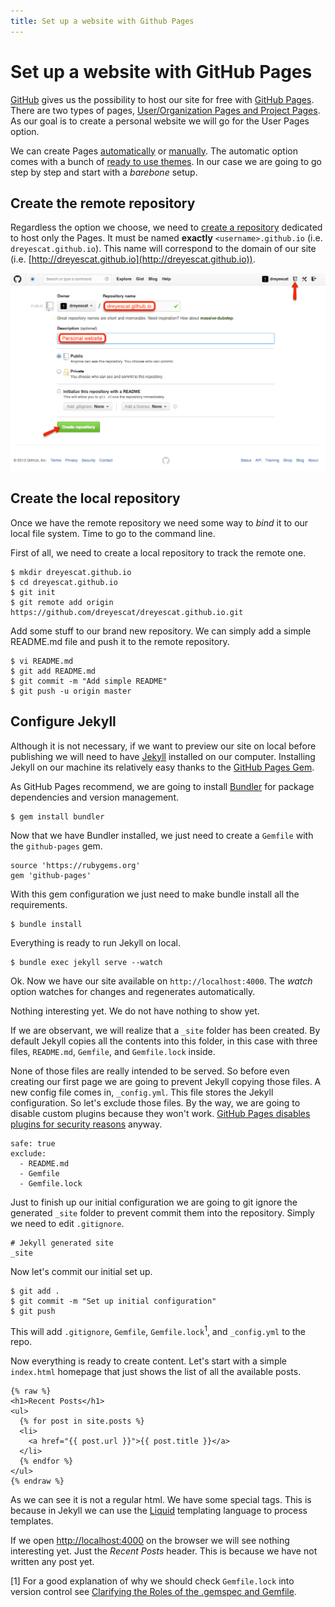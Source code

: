 ```yaml
---
title: Set up a website with Github Pages
---
```

# Set up a website with GitHub Pages

[GitHub](http://github.com) gives us the possibility to host our site for free with [GitHub Pages](http://pages.github.com). There are two types of pages, [User/Organization Pages and Project Pages](https://help.github.com/articles/user-organization-and-project-pages). As our goal is to create a personal website we will go for the User Pages option.

We can create Pages [automatically](https://help.github.com/articles/creating-pages-with-the-automatic-generator) or [manually](https://help.github.com/articles/creating-project-pages-manually). The automatic option comes with a bunch of [ready to use themes](https://github.com/blog/1081-instantly-beautiful-project-pages). In our case we are going to go step by step and start with a *barebone* setup.

## Create the remote repository

Regardless the option we choose, we need to [create a repository](https://help.github.com/articles/create-a-repo) dedicated to host only the Pages. It must be named **exactly** `<username>.github.io` (i.e. `dreyescat.github.io`). This name will correspond to the domain of our site (i.e. [http://dreyescat.github.io](http://dreyescat.github.io)).

![Create repository](/assets/img/create-repository.png)

## Create the local repository

Once we have the remote repository we need some way to *bind* it to our local file system. Time to go to the command line.

First of all, we need to create a local repository to track the remote one.

    $ mkdir dreyescat.github.io
    $ cd dreyescat.github.io
    $ git init
    $ git remote add origin https://github.com/dreyescat/dreyescat.github.io.git

Add some stuff to our brand new repository. We can simply add a simple README.md file and push it to the remote repository.

    $ vi README.md
    $ git add README.md
    $ git commit -m "Add simple README"
    $ git push -u origin master

## Configure Jekyll

Although it is not necessary, if we want to preview our site on local before publishing we will need to have [Jekyll](http://jekyllrb.com/) installed on our computer. Installing Jekyll on our machine its relatively easy thanks to the [GitHub Pages Gem](https://help.github.com/articles/using-jekyll-with-pages).

As GitHub Pages recommend, we are going to install [Bundler](http://bundler.io/) for package dependencies and version management.

    $ gem install bundler

Now that we have Bundler installed, we just need to create a `Gemfile` with the `github-pages` gem.

    source 'https://rubygems.org'
    gem 'github-pages'

With this gem configuration we just need to make bundle install all the requirements.

    $ bundle install

Everything is ready to run Jekyll on local.

    $ bundle exec jekyll serve --watch

Ok. Now we have our site available on `http://localhost:4000`. The *watch* option watches for changes and regenerates automatically.

Nothing interesting yet. We do not have nothing to show yet.

If we are observant, we will realize that a `_site` folder has been created. By default Jekyll copies all the contents into this folder, in this case with three files, `README.md`, `Gemfile`, and `Gemfile.lock` inside.

None of those files are really intended to be served. So before even creating our first page we are going to prevent Jekyll copying those files. A new config file comes in, `_config.yml`. This file stores the Jekyll configuration. So let's exclude those files. By the way, we are going to disable custom plugins because they won't work. [GitHub Pages disables plugins for security reasons](https://github.com/mojombo/jekyll/issues/325) anyway.

    safe: true
    exclude:
      - README.md
      - Gemfile
      - Gemfile.lock

Just to finish up our initial configuration we are going to git ignore the generated `_site` folder to prevent commit them into the repository. Simply we need to edit `.gitignore`.

    # Jekyll generated site
    _site

Now let's commit our initial set up.

    $ git add .
    $ git commit -m "Set up initial configuration"
    $ git push

This will add `.gitignore`, `Gemfile`, `Gemfile.lock`<sup>1</sup>, and `_config.yml` to the repo.

Now everything is ready to create content. Let's start with a simple `index.html` homepage that just shows the list of all the available posts.

    {% raw %}
    <h1>Recent Posts</h1>
    <ul>
      {% for post in site.posts %}
      <li>
        <a href="{{ post.url }}">{{ post.title }}</a>
      </li>
      {% endfor %}
    </ul>
    {% endraw %}

As we can see it is not a regular html. We have some special tags. This is because in Jekyll we can use the [Liquid](http://docs.shopify.com/themes/liquid-basics) templating language to process templates.

If we open <http://localhost:4000> on the browser we will see nothing interesting yet. Just the *Recent Posts* header. This is because we have not written any post yet.


\[1\] For a good explanation of why we should check `Gemfile.lock` into version control see [Clarifying the Roles of the .gemspec and Gemfile](http://yehudakatz.com/2010/12/16/clarifying-the-roles-of-the-gemspec-and-gemfile/).

